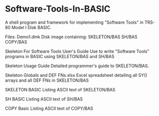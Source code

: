 # Software-Tools-In-BASIC
A shell program and framework for implementing "Software Tools" in TRS-80 Model I Disk BASIC.

Files:
Demo1.dmk     Disk image containing:
              SKELETON/BAS
              SH/BAS
              COPY/BAS

Skeleton For Software Tools User's Guide
  Use to write "Software Tools" programs in BASIC using SKELETON/BAS
  and SH/BAS
  
Skeleton Usage Guide
  Detailed programmer's guide to SKELETON/BAS.
  
Skeleton Globals and DEF FNs.xlsx
  Excel spreadsheet detailing all SY() arrays and all DEF FNs in SKELETON/BAS
  
SKELETON BASIC Listing
  ASCII text of SKELETON/BAS

SH BASIC Listing
  ASCII text of SH/BAS
  
COPY Basic Listing
  ASCII text of COPY/BAS

